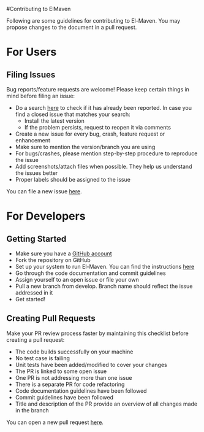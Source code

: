 #Contributing to ElMaven

Following are some guidelines for contributing to El-Maven. You may propose changes to the document in a pull request. 

# For Users

## Filing Issues
Bug reports/feature requests are welcome! Please keep certain things in mind before filing an issue:
* Do a search [here](https://github.com/ElucidataInc/ElMaven/issues) to check if it has already been reported. In case you find a closed issue that matches your search:
  * Install the latest version
  * If the problem persists, request to reopen it via comments
* Create a new issue for every bug, crash, feature request or enhancement
* Make sure to mention the version/branch you are using
* For bugs/crashes, please mention step-by-step procedure to reproduce the issue
* Add screenshots/attach files when possible. They help us understand the issues better
* Proper labels should be assigned to the issue

You can file a new issue [here](https://github.com/ElucidataInc/ElMaven/issues/new). 

# For Developers

## Getting Started
* Make sure you have a [GitHub account](https://github.com/signup/free)
* Fork the repository on GitHub
* Set up your system to run El-Maven. You can find the instructions [here](https://elucidatainc.github.io/ElMaven/)
* Go through the code documentation and commit guidelines
* Assign yourself to an open issue or file your own
* Pull a new branch from develop. Branch name should reflect the issue addressed in it
* Get started!

## Creating Pull Requests
Make your PR review process faster by maintaining this checklist before creating a pull request:
- The code builds successfully on your machine
- No test case is failing
- Unit tests have been added/modified to cover your changes
- The PR is linked to some open issue
- One PR is not addressing more than one issue
- There is a separate PR for code refactoring
- Code documentation guidelines have been followed
- Commit guidelines have been followed
- Title and description of the PR provide an overview of all changes made in the branch

You can open a new pull request [here](https://github.com/ElucidataInc/ElMaven/compare). 
